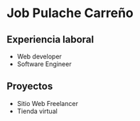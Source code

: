 # Job Pulache Carreño

## Experiencia laboral
- Web developer
- Software Engineer

## Proyectos
- Sitio Web Freelancer
- Tienda virtual